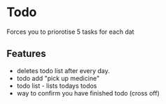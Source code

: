 # Todo
Forces you to priorotise 5 tasks for each dat

## Features
- deletes todo list after every day.
- todo add "pick up medicine"
- todo list - lists todays todos
- way to confirm you have finished todo (cross off)
